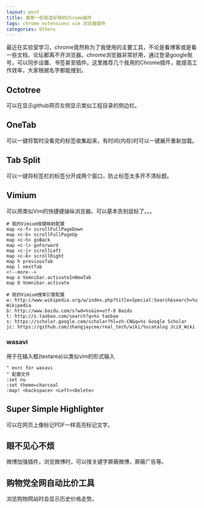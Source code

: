 ```yaml
---
layout: post
title: 推荐一些简洁好用的Chrome插件 
tags: chrome extensions vim 浏览器插件 
categories: Others
---
```


最近在实验室学习，chrome竟然称为了我使用的主要工具，不论是看博客或是看一些文档、论坛都离不开浏览器。chrome浏览器非常好用，通过登录google账号，可以同步设置、书签甚至插件。这里推荐几个我用的Chrome插件，能提高工作效率，大家根据名字都能搜到。

## Octotree
可以在显示github网页左侧显示类似工程目录的侧边栏。

## OneTab
可以一键将暂时没看完的标签收集起来，有时间(内存)时可以一键展开重新加载。

## Tab Split
可以一键将标签栏的标签分开成两个窗口，防止标签太多开不清标题。

## Vimium
可以用类似Vim的快捷键操纵浏览器。可以基本告别鼠标了。。。
~~~
# 我的Vimium按键映射配置
map <c-f> scrollFullPageDown
map <c-b> scrollFullPageUp
map <c-h> goBack
map <c-l> goForward
map <c-j> scrollLeft
map <c-k> scrollRight
map h previousTab
map l nextTab
<!--more-->
map o Vomnibar.activateInNewTab
map O Vomnibar.activate

# 我的Vimium搜索引擎配置
w: http://www.wikipedia.org/w/index.php?title=Special:Search&search=%s Wikipedia
b: http://www.baidu.com/s?wd=%s&ie=utf-8 Baidu
t: http://s.taobao.com/search?q=%s taobao
s: https://scholar.google.com/scholar?hl=zh-CN&q=%s Google Scholar
jc: https://github.com/zhangjaycee/real_tech/wiki/%scatalog JciX_Wiki
~~~


### wasavi
用于在输入框(textarea)以类似vim的形式输入
~~~
" exrc for wasavi
" 配置文件
:set nu
:set theme=charcoal
:map! <backspace> <Left><Delete>
~~~

## Super Simple Highlighter
可以在网页上像标记PDF一样高亮标记文字。

## 眼不见心不烦
微博加强插件，浏览微博时，可以按关键字屏蔽微博，屏蔽广告等。

## 购物党全网自动比价工具
浏览购物网站时会显示历史价格走势。

